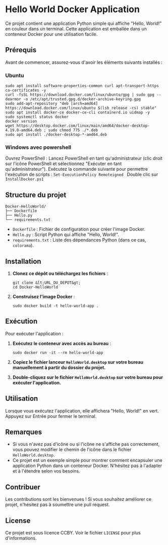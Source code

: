 # Hello World Docker Application

Ce projet contient une application Python simple qui affiche "Hello, World!" en couleur dans un terminal. 
Cette application est emballée dans un conteneur Docker pour une utilisation facile.

## Prérequis

Avant de commencer, assurez-vous d'avoir les éléments suivants installés :

### Ubuntu
```
sudo apt install software-properties-common curl apt-transport-https ca-certificates -y
curl -fsSL https://download.docker.com/linux/ubuntu/gpg | sudo gpg --dearmor -o /etc/apt/trusted.gpg.d/docker-archive-keyring.gpg
sudo add-apt-repository "deb [arch=amd64] https://download.docker.com/linux/ubuntu $(lsb_release -cs) stable"
sudo apt install docker-ce docker-ce-cli containerd.io uidmap -y
sudo systemctl status docker
docker version
wget https://desktop.docker.com/linux/main/amd64/docker-desktop-4.19.0-amd64.deb ; sudo chmod 775 ./*.deb
sudo apt install ./docker-desktop-*-amd64.deb
```
### Windows avec powershell
Ouvrez PowerShell : Lancez PowerShell en tant qu'administrateur (clic droit sur l'icône PowerShell et sélectionnez "Exécuter en tant qu'administrateur").
Exécutez la commande suivante pour permettre l'exécution de scripts :
```Set-ExecutionPolicy Remoteigned ```
Double clic sur `InstallDocker.ps1`

## Structure du projet

```properties
Docker-HelloWorld/
├── Dockerfile
├── Hello.py
└── requirements.txt
```

- `Dockerfile` : Fichier de configuration pour créer l'image Docker.
- `Hello.py` : Script Python qui affiche "Hello, World!".
- `requirements.txt` : Liste des dépendances Python (dans ce cas, `colorama`).

## Installation

1. **Clonez ce dépôt ou téléchargez les fichiers** :

   ```properties
   git clone &lt;URL_DU_DEPOT&gt;
   cd Docker-HelloWorld
   ```

2. **Construisez l'image Docker** :

   ```properties
   sudo docker build -t hello-world-app .
   ```

## Exécution

Pour exécuter l'application :

1. **Exécutez le conteneur avec accès au bureau** :

   ```properties
   sudo docker run -it --rm hello-world-app
   ```

2. **Copiez le fichier lanceur `HelloWorld.desktop` sur votre bureau manuellement à partir du dossier du projet.**

3. **Double-cliquez sur le fichier `HelloWorld.desktop` sur votre bureau pour exécuter l'application.**

## Utilisation

Lorsque vous exécutez l'application, elle affichera "Hello, World!" en vert. Appuyez sur Entrée pour fermer le terminal.

## Remarques

- Si vous n'avez pas d'icône ou si l'icône ne s'affiche pas correctement, vous pouvez modifier le chemin de l'icône dans le fichier `HelloWorld.desktop`.
- Ce projet est un exemple simple pour montrer comment encapsuler une application Python dans un conteneur Docker. N'hésitez pas à l'adapter et à l'étendre selon vos besoins.

## Contribuer

Les contributions sont les bienvenues ! Si vous souhaitez améliorer ce projet, n'hésitez pas à soumettre une pull request.

## License

Ce projet est sous licence CCBY. Voir le fichier `LICENSE` pour plus d'informations.
